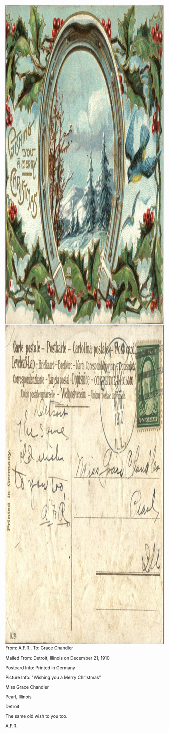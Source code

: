 <html><body><a href="/wp-content/uploads/2014/06/postcard-2014-20140602_17390099_0432.jpg"><img class="alignnone size-full wp-image-1030" src="/wp-content/uploads/2014/06/postcard-2014-20140602_17390099_0432.jpg" alt="postcard-2014-20140602_17390099_0432" width="1494" height="1014"></a> <a href="/wp-content/uploads/2014/06/postcard-2014-20140602_17390888_0433.jpg"><img class="alignnone size-full wp-image-1031" src="/wp-content/uploads/2014/06/postcard-2014-20140602_17390888_0433.jpg" alt="postcard-2014-20140602_17390888_0433" width="1519" height="1016"></a>From: A.F.R., To: Grace Chandler

Mailed From: Detroit, Illinois on December 21, 1910

Postcard Info: Printed in Germany

Picture Info: "Wishing you a Merry Christmas"



Miss Grace Chandler

Pearl, Illinois



Detroit

The same old wish to you too.

A.F.R.</body></html>